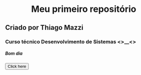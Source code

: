 <h1 align="center">Meu primeiro repositório</h1>
<h2> Criado por Thiago Mazzi</h2>

<h3> Curso técnico Desenvolvimento de Sistemas <>__<> </h3>
<h5> Bom dia </h5>
<button> Click here </button>